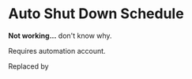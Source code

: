 # Auto Shut Down Schedule

**Not working...** don't know why.

Requires automation account.

Replaced by 